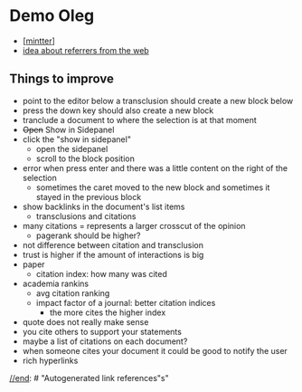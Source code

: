 # Demo Oleg

- [[mintter]]
- [idea about referrers from the web](https://www.notion.so/mintter/Oleg-s-idea-about-how-to-get-backlinks-from-the-web-b507179e93114be19ad860a7ed1fd5bf)

## Things to improve

- point to the editor below a transclusion should create a new block below
- press the down key should also create a new block
- tranclude a document to where the selection is at that moment
- ~~Open~~ Show in Sidepanel
- click the "show in sidepanel"
  - open the sidepanel
  - scroll to the block position
- error when press enter and there was a little content on the right of the selection
  - sometimes the caret moved to the new block and sometimes it stayed in the previous block
- show backlinks in the document's list items
  - transclusions and citations
- many citations = represents a larger crosscut of the opinion
  - pagerank should be higher?
- not difference between citation and transclusion
- trust is higher if the amount of interactions is big
- paper
  - citation index: how many was cited
- academia rankins
  - avg citation ranking
  - impact factor of a journal: better citation indices
    - the more cites the higher index
- quote does not really make sense
- you cite others to support your statements
- maybe a list of citations on each document?
- when someone cites your document it could be good to notify the user
- rich hyperlinks

[//begin]: # "Autogenerated link references for markdown compatibility"
[mintter]: mintter "Mintter"
[//end]: # "Autogenerated link references"
[//end]: # "Autogenerated link references"s"
